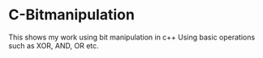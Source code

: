 # C-Bitmanipulation
This shows my work using bit manipulation in c++
Using basic operations such as XOR, AND, OR etc.
